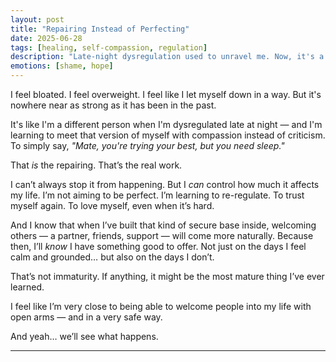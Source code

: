 ```yaml
---
layout: post
title: "Repairing Instead of Perfecting"
date: 2025-06-28
tags: [healing, self-compassion, regulation]
description: "Late-night dysregulation used to unravel me. Now, it's a moment to meet myself with kindness — and rebuild."
emotions: [shame, hope]
---
```


I feel bloated. I feel overweight. I feel like I let myself down in a way. But it's nowhere near as strong as it has been in the past.

It's like I'm a different person when I'm dysregulated late at night — and I'm learning to meet that version of myself with compassion instead of criticism. To simply say, *"Mate, you're trying your best, but you need sleep."*

That *is* the repairing. That’s the real work.

I can’t always stop it from happening. But I *can* control how much it affects my life. I’m not aiming to be perfect. I’m learning to re-regulate. To trust myself again. To love myself, even when it’s hard.

And I know that when I’ve built that kind of secure base inside, welcoming others — a partner, friends, support — will come more naturally. Because then, I’ll *know* I have something good to offer. Not just on the days I feel calm and grounded… but also on the days I don’t.

That’s not immaturity. If anything, it might be the most mature thing I’ve ever learned.

I feel like I’m very close to being able to welcome people into my life with open arms — and in a very safe way.

And yeah… we’ll see what happens.


---